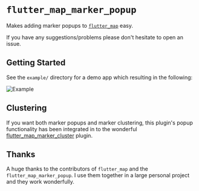 # `flutter_map_marker_popup`

Makes adding marker popups to [`flutter_map`](https://github.com/fleaflet/flutter_map) easy.

If you have any suggestions/problems please don't hesitate to open an issue.

## Getting Started

See the `example/` directory for a demo app which resulting in the following:

![Example](https://github.com/rorystephenson/project_gifs/blob/master/flutter_map_marker_popup_demo.gif)

## Clustering

If you want both marker popups and marker clustering, this plugin's popup functionality has been integrated in to the wonderful [flutter_map_marker_cluster](https://github.com/lpongetti/flutter_map_marker_cluster) plugin.

## Thanks

A huge thanks to the contributors of `flutter_map` and the `flutter_map_marker_popup`. I use them together in a large personal project and they work wonderfully.
